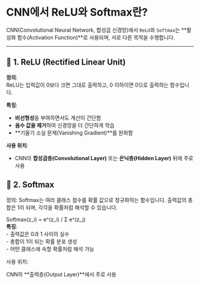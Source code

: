 # CNN에서 ReLU와 Softmax란?

CNN(Convolutional Neural Network, 합성곱 신경망)에서 `ReLU`와 `Softmax`는 **활성화 함수(Activation Function)**로 사용되며, 서로 다른 목적을 수행합니다.

---

## 🔹 1. ReLU (Rectified Linear Unit)

**정의**:  
ReLU는 입력값이 0보다 크면 그대로 출력하고, 0 이하이면 0으로 출력하는 함수입니다.


**특징**:
- **비선형성**을 부여하면서도 계산이 간단함
- **음수 값을 제거**하여 신경망을 더 간단하게 학습
- **기울기 소실 문제(Vanishing Gradient)**를 완화함

**사용 위치**:  
- CNN의 **합성곱층(Convolutional Layer)** 또는 **은닉층(Hidden Layer)** 뒤에 주로 사용


## 🔹 2. Softmax
정의:
Softmax는 여러 클래스 점수를 확률 값으로 정규화하는 함수입니다. 출력값의 총합은 1이 되며, 각각을 확률처럼 해석할 수 있습니다.

Softmax(z_i) = e^(z_i) / Σ e^(z_j)
<br>**특징**:
<br>- 출력값은 0과 1 사이의 실수
<br>- 총합이 1이 되는 확률 분포 생성
<br>- 어떤 클래스에 속할 확률처럼 해석 가능

사용 위치:

CNN의 **출력층(Output Layer)**에서 주로 사용
